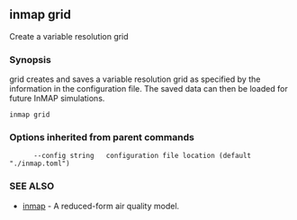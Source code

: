 ## inmap grid

Create a variable resolution grid

### Synopsis


grid creates and saves a variable resolution grid as specified by the
information in the configuration file. The saved data can then be loaded
for future InMAP simulations.

```
inmap grid
```

### Options inherited from parent commands

```
      --config string   configuration file location (default "./inmap.toml")
```

### SEE ALSO
* [inmap](inmap.md)	 - A reduced-form air quality model.

